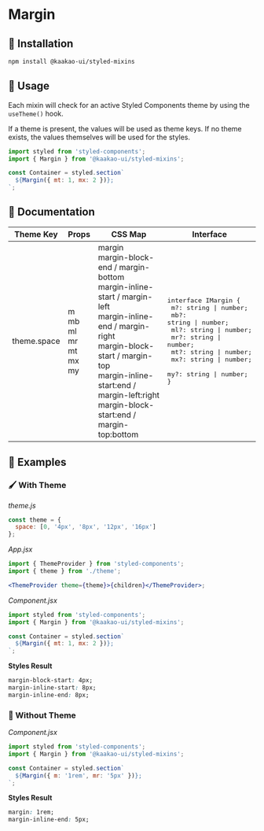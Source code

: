 # Margin

## 🤖 Installation

```sh
npm install @kaakao-ui/styled-mixins
```

## 🔧 Usage

Each mixin will check for an active Styled Components theme by using the `useTheme()` hook.

If a theme is present, the values will be used as theme keys. If no theme exists, the values themselves will be used for the styles.

```jsx
import styled from 'styled-components';
import { Margin } from '@kaakao-ui/styled-mixins';

const Container = styled.section`
  ${Margin({ mt: 1, mx: 2 })};
`;
```

## 📓 Documentation

| Theme Key   | Props                                             | CSS Map                                                                                                                                                                                                                                                               | Interface                                                                                                                                                                                                                                       |
| ----------- | ------------------------------------------------- | --------------------------------------------------------------------------------------------------------------------------------------------------------------------------------------------------------------------------------------------------------------------- | ----------------------------------------------------------------------------------------------------------------------------------------------------------------------------------------------------------------------------------------------- |
| theme.space | m<br />mb<br />ml<br />mr<br />mt<br />mx<br />my | margin<br /> margin-block-end / margin-bottom<br /> margin-inline-start / margin-left<br /> margin-inline-end / margin-right<br /> margin-block-start / margin-top<br /> margin-inline-start:end / margin-left:right<br /> margin-block-start:end / margin-top:bottom | <pre>interface IMargin {<br /> m?: string \| number;<br /> mb?: string \| number;<br /> ml?: string \| number;<br /> mr?: string \| number;<br /> mt?: string \| number;<br /> mx?: string \| number;<br /> my?: string \| number;<br />}</pre> |

## 🚀 Examples

### 🖌️ With Theme

_theme.js_

```js
const theme = {
  space: [0, '4px', '8px', '12px', '16px']
};
```

_App.jsx_

```jsx
import { ThemeProvider } from 'styled-components';
import { theme } from './theme';

<ThemeProvider theme={theme}>{children}</ThemeProvider>;
```

_Component.jsx_

```jsx
import styled from 'styled-components';
import { Margin } from '@kaakao-ui/styled-mixins';

const Container = styled.section`
  ${Margin({ mt: 1, mx: 2 })};
`;
```

**Styles Result**

```css
margin-block-start: 4px;
margin-inline-start: 8px;
margin-inline-end: 8px;
```

### 🌈 Without Theme

_Component.jsx_

```jsx
import styled from 'styled-components';
import { Margin } from '@kaakao-ui/styled-mixins';

const Container = styled.section`
  ${Margin({ m: '1rem', mr: '5px' })};
`;
```

**Styles Result**

```css
margin: 1rem;
margin-inline-end: 5px;
```
